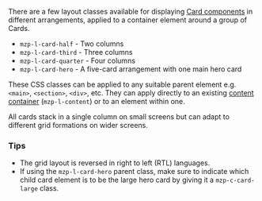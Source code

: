 There are a few layout classes available for displaying
[Card components](/components/detail/card--overview) in different arrangements,
applied to a container element around a group of Cards.
- `mzp-l-card-half` - Two columns
- `mzp-l-card-third` - Three columns
- `mzp-l-card-quarter` - Four columns
- `mzp-l-card-hero` - A five-card arrangement with one main hero card

These CSS classes can be applied to any suitable parent element e.g. `<main>`,
`<section>`, `<div>`, etc. They can apply directly to an existing
[content container](/components/detail/content-container--default) (`mzp-l-content`) or
to an element within one.

All cards stack in a single column on small screens but can adapt to different grid
formations on wider screens.

### Tips
- The grid layout is reversed in right to left (RTL) languages.
- If using the `mzp-l-card-hero` parent class, make sure to indicate which child
  card element is to be the large hero card by giving it a `mzp-c-card-large` class.
